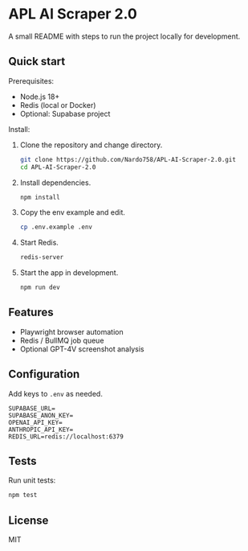 # APL AI Scraper 2.0

A small README with steps to run the project locally for development.

## Quick start

Prerequisites:

- Node.js 18+
- Redis (local or Docker)
- Optional: Supabase project

Install:

1. Clone the repository and change directory.

   ```bash
   git clone https://github.com/Nardo758/APL-AI-Scraper-2.0.git
   cd APL-AI-Scraper-2.0
   ```

2. Install dependencies.

   ```bash
   npm install
   ```

3. Copy the env example and edit.

   ```bash
   cp .env.example .env
   ```

4. Start Redis.

   ```bash
   redis-server
   ```

5. Start the app in development.

   ```bash
   npm run dev
   ```

## Features

- Playwright browser automation
- Redis / BullMQ job queue
- Optional GPT-4V screenshot analysis

## Configuration

Add keys to `.env` as needed.

```env
SUPABASE_URL=
SUPABASE_ANON_KEY=
OPENAI_API_KEY=
ANTHROPIC_API_KEY=
REDIS_URL=redis://localhost:6379
```

## Tests

Run unit tests:

```bash
npm test
```

## License

MIT
